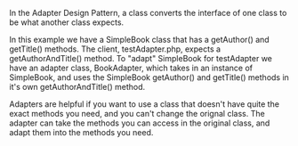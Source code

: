 In the Adapter Design Pattern, a class converts the interface of one class to be what another class expects.<br> 

In this example we have a SimpleBook class that has a getAuthor() and getTitle() methods. The client, testAdapter.php, expects a getAuthorAndTitle() method. To "adapt" SimpleBook for testAdapter we have an adapter class, BookAdapter, which takes in an instance of SimpleBook, and uses the SimpleBook getAuthor() and getTitle() methods in it's own getAuthorAndTitle() method.<br> 

Adapters are helpful if you want to use a class that doesn't have quite the exact methods you need, and you can't change the orignal class. The adapter can take the methods you can access in the original class, and adapt them into the methods you need.<br>
